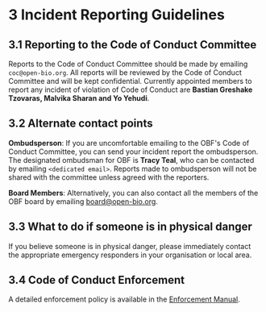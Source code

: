 # 3 Incident Reporting Guidelines

## 3.1 Reporting to the Code of Conduct Committee

Reports to the Code of Conduct Committee should be made by emailing `coc@open-bio.org`. All reports will be reviewed by the Code of Conduct Committee and will be kept confidential.
Currently appointed members to report any incident of violation of Code of Conduct are **Bastian Greshake Tzovaras, Malvika Sharan and Yo Yehudi**.

## 3.2 Alternate contact points

**Ombudsperson**: If you are uncomfortable emailing to the OBF's Code of Conduct Committee, you can send your incident report the ombudsperson. The designated ombudsman for OBF is **Tracy Teal**, who can be contacted by emailing `<dedicated email>`. Reports made to ombudsperson will not be shared with the committee unless agreed with the reporters. 

**Board Members**: Alternatively, you can also contact all the members of the OBF board by emailing [board@open-bio.org](mailto:board@open-bio.org).

## 3.3 What to do if someone is in physical danger

If you believe someone is in physical danger, please immediately contact the appropriate emergency responders in your organisation or local area.

## 3.4 Code of Conduct Enforcement

A detailed enforcement policy is available in the [Enforcement Manual](./enforcement-manual.md).
